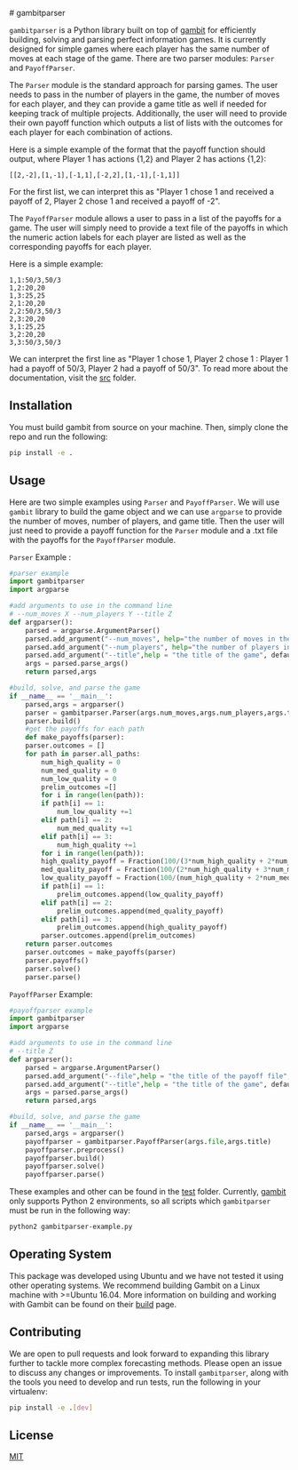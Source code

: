﻿﻿# gambitparser

`gambitparser` is a Python library built on top of [gambit](https://gambitproject.readthedocs.io/en/latest/pyapi.html) for efficiently building, solving and parsing perfect information games. It is currently designed for simple games where each player has the same number of moves at each stage of the game. There are two parser modules: `Parser` and `PayoffParser`.

The `Parser` module is the standard approach for parsing games. The user needs to pass in the number of players in the game, the number of moves for each player, and they can provide a game title as well if needed for keeping track of multiple projects. Additionally, the user will need to provide their own payoff function which outputs a list of lists with the outcomes for each player for each combination of actions.

Here is a simple example of the format that the payoff function should output, where Player 1 has actions {1,2} and Player 2 has actions {1,2}:

	[[2,-2],[1,-1],[-1,1],[-2,2],[1,-1],[-1,1]]

For the first list, we can interpret this as "Player 1 chose 1 and received a payoff of 2, Player 2 chose 1 and received a payoff of -2".

The `PayoffParser` module allows a user to pass in a list of the payoffs for a game. The user will simply need to provide a text file of the payoffs in which the numeric action labels for each player are listed as well as the corresponding payoffs for each player.

Here is a simple example:

	1,1:50/3,50/3
	1,2:20,20
	1,3:25,25
	2,1:20,20
	2,2:50/3,50/3
	2,3:20,20
	3,1:25,25
	3,2:20,20
	3,3:50/3,50/3

We can interpret the first line as "Player 1 chose 1, Player 2 chose 1 : Player 1 had a payoff of 50/3, Player 2 had a payoff of 50/3". To read more about the documentation, visit the [src](https://github.com/baileymorton989/gambitparser_private/tree/master/src) folder.

## Installation

You must build gambit from source on your machine. Then, simply clone the repo and run the following:

```bash
pip install -e .
```

## Usage

Here are two simple examples using `Parser` and `PayoffParser`. We will use `gambit` library to build the game object and we can use `argparse` to provide the number of moves, number of players, and game title. Then the user will just need to provide a payoff function for the `Parser` module and a .txt file with the payoffs for the `PayoffParser` module.

`Parser` Example : 

```python
#parser example 	
import gambitparser
import argparse 

#add arguments to use in the command line
# --num_moves X --num_players Y --title Z
def argparser():
    parsed = argparse.ArgumentParser()
    parsed.add_argument("--num_moves", help="the number of moves in the game", default = 2)
    parsed.add_argument("--num_players", help="the number of players in the game", default =2)
    parsed.add_argument("--title",help = "the title of the game", default="Game")
    args = parsed.parse_args()
    return parsed,args

#build, solve, and parse the game
if __name__ == '__main__':
    parsed,args = argparser()
    parser = gambitparser.Parser(args.num_moves,args.num_players,args.title)
    parser.build()
    #get the payoffs for each path
    def make_payoffs(parser):
	parser.outcomes = []
	for path in parser.all_paths:
	    num_high_quality = 0
	    num_med_quality = 0
	    num_low_quality = 0
	    prelim_outcomes =[]
	    for i in range(len(path)):
		if path[i] == 1:
		    num_low_quality +=1
		elif path[i] == 2:
		    num_med_quality +=1
		elif path[i] == 3:
		    num_high_quality +=1
	    for i in range(len(path)):
		high_quality_payoff = Fraction(100/(3*num_high_quality + 2*num_med_quality + num_low_quality)).limit_denominator(10)
		med_quality_payoff = Fraction(100/(2*num_high_quality + 3*num_med_quality + 2*num_low_quality)).limit_denominator(10)
		low_quality_payoff = Fraction(100/(num_high_quality + 2*num_med_quality + 3*num_low_quality)).limit_denominator(10)
		if path[i] == 1:
		    prelim_outcomes.append(low_quality_payoff)
		elif path[i] == 2:
		    prelim_outcomes.append(med_quality_payoff)
		elif path[i] == 3:
		    prelim_outcomes.append(high_quality_payoff)                      
	    parser.outcomes.append(prelim_outcomes)
	return parser.outcomes
    parser.outcomes = make_payoffs(parser)
    parser.payoffs()
    parser.solve()
    parser.parse()
```

`PayoffParser` Example:

```python
#payoffparser example
import gambitparser
import argparse

#add arguments to use in the command line
# --title Z
def argparser():
    parsed = argparse.ArgumentParser()                            
    parsed.add_argument("--file",help = "the title of the payoff file", default='Simple_Game.txt')
    parsed.add_argument("--title",help = "the title of the game", default='Simple_Game')
    args = parsed.parse_args()
    return parsed,args

#build, solve, and parse the game
if __name__ == '__main__':
    parsed,args = argparser()
    payoffparser = gambitparser.PayoffParser(args.file,args.title)
    payoffparser.preprocess()
    payoffparser.build()
    payoffparser.solve()
    payoffparser.parse()
```

These examples and other can be found in the [test](https://github.com/baileymorton989/gambitparser_private/tree/master/tests) folder. Currently, [gambit](https://gambitproject.readthedocs.io/en/latest/pyapi.html) only supports Python 2 environments, so all scripts which `gambitparser` must be run in the following way:

```bash
python2 gambitparser-example.py
```

## Operating System
This package was developed using Ubuntu and we have not tested it using other operating systems. We recommend building Gambit on a Linux machine with >=Ubuntu 16.04. More information on building and working with Gambit can be found on their [build](http://www.gambit-project.org/gambit16/16.0.0/build.html) page.

## Contributing
We are open to pull requests and look forward to expanding this library further to tackle more complex forecasting methods. Please open an issue to discuss any changes or improvements.
To install `gambitparser`, along with the tools you need to develop and run tests, run the following in your virtualenv:

```bash
pip install -e .[dev]
```

## License

[MIT](https://choosealicense.com/licenses/mit/)